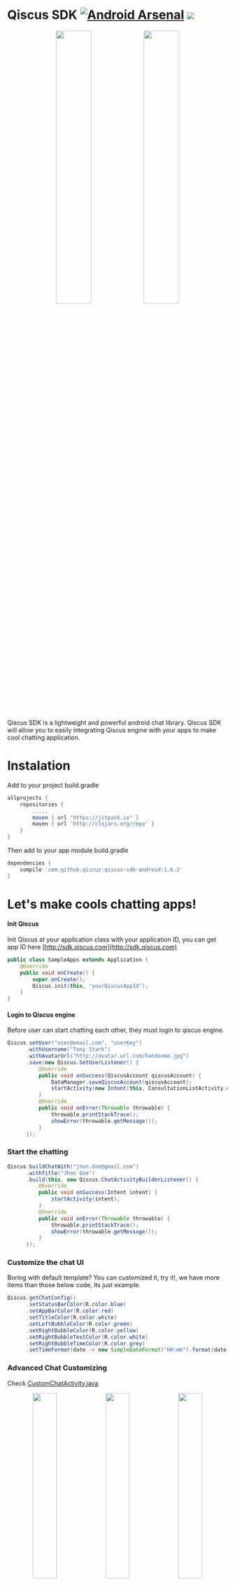 Qiscus SDK [![Android Arsenal](https://img.shields.io/badge/Android%20Arsenal-Qiscus%20SDK-green.svg?style=true)](https://android-arsenal.com/details/1/4438) [![](https://jitpack.io/v/qiscus/qiscus-sdk-android.svg)](https://jitpack.io/#qiscus/qiscus-sdk-android)
======
<p align="center"><img src="https://github.com/qiscus/qiscus-sdk-android/raw/develop/screenshot/device-2016-09-16-102736.png" width="40%" /><img src="https://github.com/qiscus/qiscus-sdk-android/raw/develop/screenshot/device-2016-09-16-102923.png" width="40%" /></p>
Qiscus SDK is a lightweight and powerful android chat library. Qiscus SDK will allow you to easily integrating Qiscus engine with your apps to make cool chatting application.

# Instalation
Add to your project build.gradle
```groovy
allprojects {
    repositories {
        .....
        maven { url "https://jitpack.io" }
        maven { url 'http://clojars.org/repo' }
    }
}
```

Then add to your app module build.gradle
```groovy
dependencies {
    compile 'com.github.qiscus:qiscus-sdk-android:1.6.3'
}
```
# Let's make cools chatting apps!
#### Init Qiscus
Init Qiscus at your application class with your application ID, you can get app ID here [http://sdk.qiscus.com](http://sdk.qiscus.com)
```java
public class SampleApps extends Application {
    @Override
    public void onCreate() {
        super.onCreate();
        Qiscus.init(this, "yourQiscusAppId");
    }
}
```
#### Login to Qiscus engine
Before user can start chatting each other, they must login to qiscus engine.
```java
Qiscus.setUser("user@email.com", "userKey")
      .withUsername("Tony Stark")
      .withAvatarUrl("http://avatar.url.com/handsome.jpg")
      .save(new Qiscus.SetUserListener() {
          @Override
          public void onSuccess(QiscusAccount qiscusAccount) {
              DataManager.saveQiscusAccount(qiscusAccount);
              startActivity(new Intent(this, ConsultationListActivity.class));
          }
          @Override
          public void onError(Throwable throwable) {
              throwable.printStackTrace();
              showError(throwable.getMessage());
          }
      });
```
### Start the chatting
```java
Qiscus.buildChatWith("jhon.doe@gmail.com")
      .withTitle("Jhon Doe")
      .build(this, new Qiscus.ChatActivityBuilderListener() {
          @Override
          public void onSuccess(Intent intent) {
              startActivity(intent);
          }
          @Override
          public void onError(Throwable throwable) {
              throwable.printStackTrace();
              showError(throwable.getMessage());
          }
      });
```
### Customize the chat UI
Boring with default template? You can customized it, try it!, we have more items than those below code, its just example.
```java
Qiscus.getChatConfig()
      .setStatusBarColor(R.color.blue)
      .setAppBarColor(R.color.red)
      .setTitleColor(R.color.white)
      .setLeftBubbleColor(R.color.green)
      .setRightBubbleColor(R.color.yellow)
      .setRightBubbleTextColor(R.color.white)
      .setRightBubbleTimeColor(R.color.grey)
      .setTimeFormat(date -> new SimpleDateFormat("HH:mm").format(date));
```
### Advanced Chat Customizing
Check [CustomChatActivity.java](https://github.com/qiscus/qiscus-sdk-android/blob/develop/app/src/main/java/com/qiscus/dragonfly/CustomChatActivity.java)
<p align="center"><img src="https://github.com/qiscus/qiscus-sdk-android/raw/develop/screenshot/device-2016-09-28-232326.png" width="33%" /><img src="https://github.com/qiscus/qiscus-sdk-android/raw/develop/screenshot/device-2016-09-28-232535.png" width="33%" /><img src="https://github.com/qiscus/qiscus-sdk-android/raw/develop/screenshot/device-2016-09-28-232714.png" width="33%" /></p>
### RxJava Support
```java
// Setup qiscus account with rxjava example
Qiscus.setUser("user@email.com", "password")
      .withUsername("Tony Stark")
      .withAvatarUrl("http://avatar.url.com/handsome.jpg")
      .save()
      .subscribeOn(Schedulers.io())
      .observeOn(AndroidSchedulers.mainThread())
      .subscribe(qiscusAccount -> {
          DataManager.saveQiscusAccount(qiscusAccount);
          startActivity(new Intent(this, ConsultationListActivity.class));
      }, throwable -> {
          throwable.printStackTrace();
          showError(throwable.getMessage());
      });

// Start a chat activity with rxjava example      
Qiscus.buildChatWith("jhon.doe@gmail.com")
      .withTitle("Jhon Doe")
      .build(this)
      .subscribeOn(Schedulers.io())
      .observeOn(AndroidSchedulers.mainThread())
      .subscribe(intent -> {
          startActivity(intent);
      }, throwable -> {
          throwable.printStackTrace();
          showError(throwable.getMessage());
      });
```

Check sample apps -> [DragonFly](https://github.com/qiscus/qiscus-sdk-android-sample)

License
-------
    Copyright (c) 2016 Qiscus.
    
    Licensed under the Apache License, Version 2.0 (the "License");
    you may not use this file except in compliance with the License.
    You may obtain a copy of the License at

       http://www.apache.org/licenses/LICENSE-2.0

    Unless required by applicable law or agreed to in writing, software
    distributed under the License is distributed on an "AS IS" BASIS,
    WITHOUT WARRANTIES OR CONDITIONS OF ANY KIND, either express or implied.
    See the License for the specific language governing permissions and
    limitations under the License.
